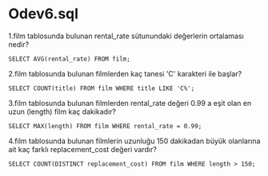 # Odev6.sql

1.film tablosunda bulunan rental_rate sütunundaki değerlerin ortalaması nedir?

``SELECT AVG(rental_rate) FROM film;``

2.film tablosunda bulunan filmlerden kaç tanesi 'C' karakteri ile başlar?

``SELECT COUNT(title) FROM film
WHERE title LIKE 'C%';``

3.film tablosunda bulunan filmlerden rental_rate değeri 0.99 a eşit olan en uzun (length) film kaç dakikadır?

``SELECT MAX(length) FROM film
WHERE rental_rate = 0.99;``

4.film tablosunda bulunan filmlerin uzunluğu 150 dakikadan büyük olanlarına ait kaç farklı replacement_cost değeri vardır?

``SELECT COUNT(DISTINCT replacement_cost) FROM film
WHERE length > 150;``

